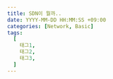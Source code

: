 ```yaml
---
title: SDN이 뭘까..
date: YYYY-MM-DD HH:MM:SS +09:00
categories: [Network, Basic]
tags:
  [
    태그1,
    태그2,
    태그3,
  ]
---
```

